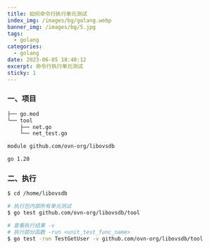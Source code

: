 ```yaml
---
title: 如何命令行执行单元测试
index_img: /images/bg/golang.webp
banner_img: /images/bg/5.jpg
tags:
  - golang
categories:
  - golang
date: 2023-06-05 18:40:12
excerpt: 命令行执行单元测试
sticky: 1
---
```


### 一、项目

``` bash
├── go.mod
└── tool
    ├── net.go
    └── net_test.go
```

``` bash
module github.com/ovn-org/libovsdb

go 1.20
```

### 二、执行

``` bash
$ cd /home/libovsdb

# 执行包内部所有单元测试
$ go test github.com/ovn-org/libovsdb/tool

# 查看执行结果 -v
# 执行部分函数 -run <unit_test_func_name>
$ go test -run TestGetUser -v github.com/ovn-org/libovsdb/tool
```

